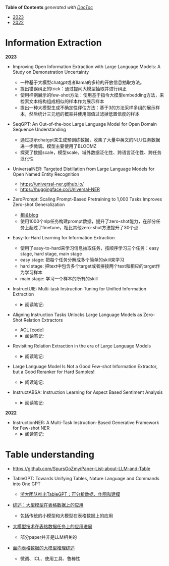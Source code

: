 <!-- START doctoc generated TOC please keep comment here to allow auto update -->
<!-- DON'T EDIT THIS SECTION, INSTEAD RE-RUN doctoc TO UPDATE -->
**Table of Contents**  *generated with [DocToc](https://github.com/thlorenz/doctoc)*

- [2023](#2023)
- [2022](#2022)

<!-- END doctoc generated TOC please keep comment here to allow auto update -->


# Information Extraction

**2023**

- Improving Open Information Extraction with Large Language Models: A Study on Demonstration Uncertainty
  - 一种基于大模型chatgpt或者llama的多轮的开放信息抽取方法。
  - 提出错误纠正的trick：通过提问大模型抽取并进行纠正
  - 使用样例展示的few-shot方法：使用基于指令大模型embedding方法，来检索文本结构组成相似的样本作为展示样本
  - 提出一种大模型生成不确定性评估方法：基于3的方法采样多组的展示样本，然后统计三元组的概率并使用阈值过滤掉低置信度的样本

- SeqGPT: An Out-of-the-box Large Language Model for Open Domain Sequence Understanding
  - 通过提示chatgpt来生成预训练数据，收集了大量中英文的NLU任务数据进一步微调。模型主要使用了BLOOMZ
  - 探究了数据scale，模型scale，域外数据泛化性、跨语言泛化性、跨任务泛化性

- UniversalNER: Targeted Distillation from Large Language Models for Open Named Entity Recognition
  - https://universal-ner.github.io/
  - https://huggingface.co/Universal-NER

- ZeroPrompt: Scaling Prompt-Based Pretraining to 1,000 Tasks Improves
Zero-shot Generalization
  - [相关blog](https://zhuanlan.zhihu.com/p/461075783)
  - 使用1000个nlp任务构建prompt数据，提升了zero-shot能力，在部分任务上超过了finetune，相比其他zero-shot方法提升了30个点


- Easy-to-Hard Learning for Information Extraction
  - 使用了easy-to-hard来学习信息抽取任务，按顺序学习三个任务：easy stage, hard stage, main stage
  - easy stage: 把每个任务分解成多个简单的skill来学习
  - hard stage: 把text中包含多个target或者拼接两个text和相应的target作为学习样本
  - main stage: 学习一个样本的所有的skill

- InstructUIE: Multi-task Instruction Tuning for Unified Information Extraction
  - <details>
    <summary>阅读笔记: </summary>
    - 将NER，RE，EE等数据集转化为instruction格式，基于FlanT5-10B模型训练  <br>
    - 针对NER，RE，EE等任务都加入辅助任务使得模型更好的学习  <br>
    - 相对于Bert-finetune，InstructUIE去的更好的效果；在少样本数据集上，超过了chatgpt3.5模型  <br>
    </details>

- Aligning Instruction Tasks Unlocks Large Language Models as Zero-Shot Relation Extractors
  - ACL  [[code]](https://github.com/OSU-NLP-Group/QA4RE)
  - <details>
    <summary>阅读笔记: </summary>
    - 认为指令微调并不能提高大模型在RE任务上的效果，原因是因为RE数据的占比很小  <br>
    - 为了解决上诉问题，将RE任务和数据占比非常多的QA任务对齐起来，从而提高RE的任务效果   <br>
    - QA任务:提供候选答案的选项，直接让模型输出选项号  <br>
    </details>

- Revisiting Relation Extraction in the era of Large Language Models
  - <details>
    <summary>阅读笔记: </summary>
    - 基于大模型的关系抽取，使用GPT-3在few-shot的prompt下取得了解决sota的效果；在此基础上使用CoT，能够进一步提升效果  <br>
    - 基于flan-T5在few-shot prompt情况下并未取得sota效果，但是在基于GPT-3生成的CoT数据微调，能够取得sota的效果  <br>
    </details>

- Large Language Model Is Not a Good Few-shot Information Extractor, but a Good Reranker for Hard Samples!
  - <details>
    <summary>阅读笔记: </summary>
    - 将大模型和小模型结合起来做关系抽取任务  <br>
    - 使用小模型过滤出困难样本（根据关系的置信度），然后转化成多项选择问题，输出使用了analysis（CoT）  <br>
    </details>

- InstructABSA: Instruction Learning for Aspect Based Sentiment Analysis
  - <details>
    <summary>阅读笔记: </summary>
    - 基于GPT2模型微调，将多方面情感分析人物转化为instruction方式  <br>
    </details>

**2022**

- InstructionNER: A Multi-Task Instruction-Based Generative Framework for Few-shot NER
  - <details>
    <summary>阅读笔记: </summary>
    -  基于T5模型的指令ner信息抽取  <br>
    </details>


# Table understanding

- https://github.com/SpursGoZmy/Paper-List-about-LLM-and-Table

- TableGPT: Towards Unifying Tables, Nature Language and Commands into One GPT
  - [浙大团队推出TableGPT：可分析数据、作图和建模](https://zhuanlan.zhihu.com/p/643198387)

- [综述：大型模型在表格数据上的应用](https://zhuanlan.zhihu.com/p/684981680)
  - 包括传统的小模型和大模型在表格数据上的应用

- [大模型技术在表格数据任务上的应用进展](https://mp.weixin.qq.com/s/VLOqVXoOO81arJuBkIO6Jw)
  - 部分paper并非是LLM相关的

- [面向表格数据的大模型推理综述](https://mp.weixin.qq.com/s/sXeyH2Ob8-CbGwHHBYOYfQ)
  - 微调、ICL、使用工具、鲁棒性

